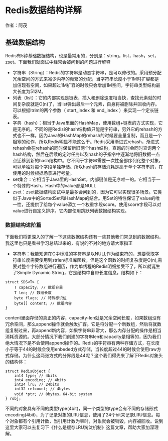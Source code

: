 # Redis数据结构详解
作者：阿茂

## 基础数据结构
Redis有5钟基础数据结构，也是最常用的，分别是：string，list，hash，set，zset。下面我们就面试中经常会被问到的问题进行解释

- 字符串（String）：Redis的字符串是动态字符串，是可以修改的。采用预分配冗余空间的方式来减少内存的频繁的分配，当字符串长度小于1M时扩容都是加倍现有空间，如果超过1M扩容的时候只会增加1M空间，字符串类型结构最大长度为512M。
- 列表（list）：它的内部实现是链表，插入和删除速度相当快，查找元素就的时间复杂度就是O(n)了，当list弹出最后一个元素，自身将被删除并回收内存。可以根据ltrim的两个参数（ start_index 和 end_index ）来实现一个定长链表。
- 字典（hash）：相当于Java里面的HashMap，使用数组+链表的方式实现，它是无序的。不同的是Redis的hash结构值只能是字符串，另外它的rehash的方式也不一样。因为Java的HashMap的rehash的时候要全量复制，而且是一个阻塞的动作，所以Redis明显不能这么干。Redis采用渐进式rehash，渐进式rehash会在rehash的同时保留新旧两个hash结构，查询的时会同时查询两个hash结构，然后在后续的定时任务以及hash的子指令中逐渐地将旧数据一点点迁移到新的hash结构中。它不同于字符串需要一次性全部序列化整个对象，可以单独对每个字段单独存储。所以hash的存储消耗是高于单个字符串的，在使用的时候根据场景进行考量。
- set集合：它相当于Java里的HashSet，内部键值是无序唯一的。它相当于一个特殊的Hash，Hash中的value都是NULL
- zset：zset数据结构面试中是最多会问到的，因为它可以实现很多场景。它类似于Java中的SortedSet和HashMap的结合。用Set的特性保证了value的唯一性，还提供了给每个value添加一个权重字段score。使用score字段可以对value进行自定义排序。它内部使用跳跃列表数据结构实现。
### 数据结构进阶篇
下面我们将更深入的了解一下这些数据结构还有一些其他我们常见到的数据结构，我这里也只是看书学习总结过来的，有说的不对的地方请大家指正

- 字符串：我能知道在C中标准的字符串是以NULL作为结束符的，想要获取字符串长度需要使用到strlen标准库函数，但是这个函数的时间复杂度是O(n),需要对整个字符数组进行遍历，作为单线程的Redis明细接受不了，所以就诞生了Simple Dynamic String，它是结构中自带长度信息，结构如下：
```uastcontextlanguage
struct SDS<T> {
    T capacity; // 数组容量
    T len; // 数组长度
    byte flags; // 特殊标识位
    byte[] content; // 数组内容
}
```
content里面存储的真正的内容，capacity-len就是冗余空间长度，如果数组没有冗余空间，那么append操作就会触发扩容。它是将分配一个新数组，然后将就数组复制过来，再append新内容，如果字符串非常大，那么内存分配的操作是相当消耗资源的。大部分情况下我们创建的字符串len和capacity是相等的，因为我们绝大情况下是不会使用append操作的。Redis的字符串有两种存储方式，在长度小于等于44的时候会使用enbeded方式存储，当长度超过44的时候会使用raw方式存储。为什么这两张方式的分界线是44呢？这个我们得先来了解下Redis对象头的结构体：
```uastcontextlanguage
struct RedisObject {
    int4 type; // 4bits
    int4 encoding; // 4bits
    int24 lru; // 24bits
    int32 refcount; // 4bytes
    void *ptr; // 8bytes，64-bit system
} robj;
```
不同的对象具有不同的类型type(4bit)，同一个类型的type会有不同的存储形式encoding(4bit)，为了记录对象的LRU信息，使用了24个bit来记录LRU信息。每个对象都有个引用计数，当引用计数为零时，对象就会被销毁，内存被回收。说到这里大家可以去复习下《什么是缓存LRU淘汰机制》这篇文章，帮助大家加深理解。